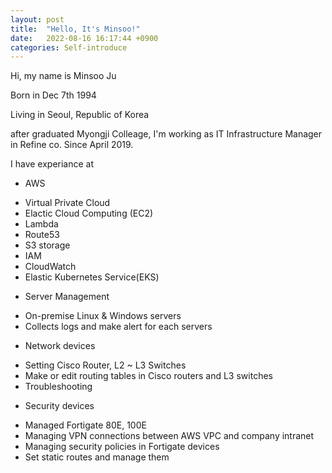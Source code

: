 ```yaml
---
layout: post
title:  "Hello, It's Minsoo!"
date:   2022-08-16 16:17:44 +0900
categories: Self-introduce
---
```

Hi, my name is Minsoo Ju

Born in Dec 7th 1994

Living in Seoul, Republic of Korea

after graduated Myongji Colleage, I'm working as IT Infrastructure Manager in Refine co. Since April 2019.

I have experiance at

* AWS 
- Virtual Private Cloud
- Elactic Cloud Computing (EC2)
- Lambda
- Route53
- S3 storage
- IAM
- CloudWatch
- Elastic Kubernetes Service(EKS)

* Server Management
- On-premise Linux & Windows servers
- Collects logs and make alert for each servers 

* Network devices 
- Setting Cisco Router, L2 ~ L3 Switches
- Make or edit routing tables in Cisco routers and L3 switches
- Troubleshooting 

* Security devices
- Managed Fortigate 80E, 100E
- Managing VPN connections between AWS VPC and company intranet
- Managing security policies in Fortigate devices
- Set static routes and manage them

